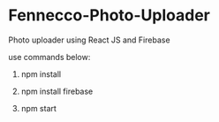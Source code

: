 # Fennecco-Photo-Uploader
Photo uploader using React JS and Firebase

use commands below: 

1. npm install

2. npm install firebase

3. npm start 
